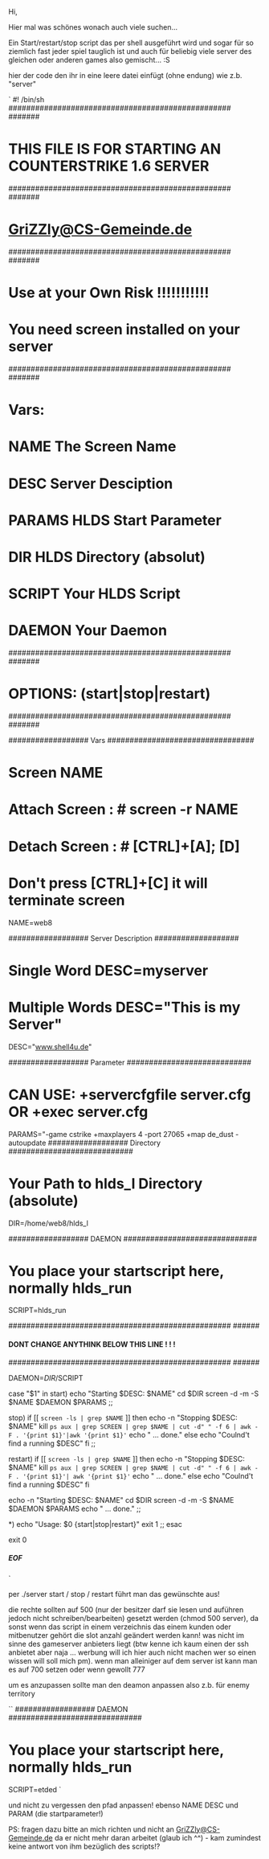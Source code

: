 Hi,

Hier mal was schönes wonach auch viele suchen...

Ein Start/restart/stop script das per shell ausgeführt wird und sogar für so ziemlich fast jeder spiel tauglich ist und auch für beliebig viele server des gleichen oder anderen games also gemischt... :S

hier der code den ihr in eine leere datei einfügt (ohne endung) wie z.b. "server"


`
#! /bin/sh
################################################## #######
# THIS FILE IS FOR STARTING AN COUNTERSTRIKE 1.6 SERVER #
################################################## #######
# GriZZly@CS-Gemeinde.de #
################################################## #######
# Use at your Own Risk !!!!!!!!!!! #
# You need screen installed on your server #
################################################## #######
# Vars: #
# NAME The Screen Name #
# DESC Server Desciption #
# PARAMS HLDS Start Parameter #
# DIR HLDS Directory (absolut) #
# SCRIPT Your HLDS Script #
# DAEMON Your Daemon #
################################################## #######
# OPTIONS: (start|stop|restart) #
################################################## #######

################## Vars #################################
# Screen NAME
# Attach Screen : # screen -r NAME
# Detach Screen : # [CTRL]+[A]; [D]
# Don't press [CTRL]+[C] it will terminate screen
NAME=web8

################## Server Description ###################
# Single Word DESC=myserver
# Multiple Words DESC="This is my Server"
DESC="www.shell4u.de"

################## Parameter ############################
# CAN USE: +servercfgfile server.cfg OR +exec server.cfg
PARAMS="-game cstrike +maxplayers 4 -port 27065 +map de_dust -autoupdate
################## Directory ############################
# Your Path to hlds_l Directory (absolute)
DIR=/home/web8/hlds_l

################## DAEMON ##############################
# You place your startscript here, normally hlds_run
SCRIPT=hlds_run

################################################## ######
#### DONT CHANGE ANYTHINK BELOW THIS LINE ! ! ! ####
################################################## ######

DAEMON=$DIR/$SCRIPT

case "$1" in
start)
echo "Starting $DESC: $NAME"
cd $DIR
screen -d -m -S $NAME $DAEMON $PARAMS
;;

stop)
if [[ `screen -ls | grep $NAME` ]]
then
echo -n "Stopping $DESC: $NAME"
kill `ps aux | grep SCREEN | grep $NAME | cut -d" " -f 6 | awk -F . '{print $1}'|awk '{print $1}'`
echo " ... done."
else
echo "Coulnd't find a running $DESC"
fi
;;

restart)
if [[ `screen -ls | grep $NAME` ]]
then
echo -n "Stopping $DESC: $NAME"
kill `ps aux | grep SCREEN | grep $NAME | cut -d" " -f 6 | awk -F . '{print $1}'| awk '{print $1}'`
echo " ... done."
else
echo "Coulnd't find a running $DESC"
fi

echo -n "Starting $DESC: $NAME"
cd $DIR
screen -d -m -S $NAME $DAEMON $PARAMS
echo " ... done."
;;

*)
echo "Usage: $0 {start|stop|restart}"
exit 1
;;
esac

exit 0

##### EOF #####
`

per ./server start / stop / restart führt man das gewünschte aus!

die rechte sollten auf 500 (nur der besitzer darf sie lesen und auführen jedoch nicht schreiben/bearbeiten) gesetzt werden (chmod 500 server), da sonst wenn das script in einem verzeichnis das einem kunden oder mitbenutzer gehört die slot anzahl geändert werden kann! was nicht im sinne des gameserver anbieters liegt (btw kenne ich kaum einen der ssh anbietet aber naja ... werbung will ich hier auch nicht machen wer so einen wissen will soll mich pm).
wenn man alleiniger auf dem server ist kann man es auf 700 setzen oder wenn gewollt 777

um es anzupassen sollte man den deamon anpassen also z.b. für enemy territory


``
################## DAEMON ##############################
# You place your startscript here, normally hlds_run
SCRIPT=etded
`

und nicht zu vergessen den pfad anpassen! ebenso NAME DESC und PARAM (die startparameter!)


PS: fragen dazu bitte an mich richten und nicht an GriZZly@CS-Gemeinde.de da er nicht mehr daran arbeitet (glaub ich ^^) - kam zumindest keine antwort von ihm bezüglich des scripts!?